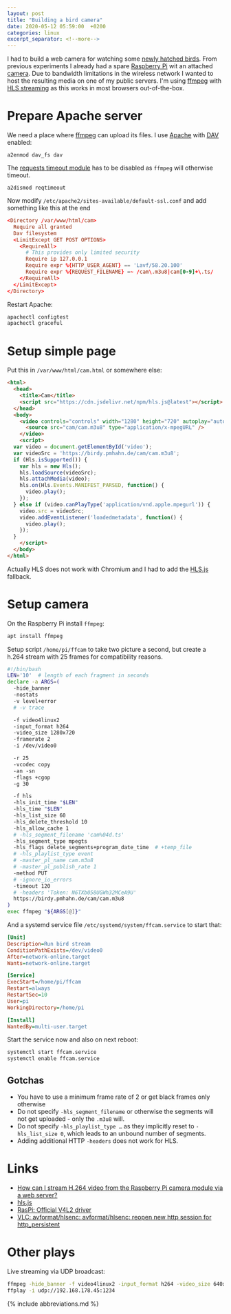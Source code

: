 ```yaml
---
layout: post
title: "Building a bird camera"
date: 2020-05-12 05:59:00  +0200
categories: linux
excerpt_separator: <!--more-->
---
```


I had to build a web camera for watching some [newly hatched birds](https://birdy.pmhahn.de/cam.html).
From previous experiments I already had a spare [Raspberry Pi](https://www.raspberrypi.org/) wit an attached [camera](https://www.raspberrypi.org/documentation/hardware/camera/).
Due to bandwidth limitations in the wireless network I wanted to host the resulting media on one of my public servers.
I'm using [ffmpeg](https://ffmpeg.org/) with [HLS streaming](https://ffmpeg.org/ffmpeg-formats.html#hls-2) as this works in most browsers out-of-the-box.

<!--more-->

# Prepare Apache server

We need a place where [ffmpeg](https://www.ffmpeg.org/) can upload its files.
I use [Apache](http://httpd.apache.org/) with [DAV](http://httpd.apache.org/docs/current/mod/mod_dav_fs.html) enabled:
```
a2enmod dav_fs dav
```

The [requests timeout module](http://httpd.apache.org/docs/current/mod/mod_reqtimeout.html) has to be disabled as `ffmpeg` will otherwise timeout.
```
a2dismod reqtimeout
```

Now modify `/etc/apache2/sites-available/default-ssl.conf` and add something like this at the end
```conf
<Directory /var/www/html/cam>
  Require all granted
  Dav filesystem
  <LimitExcept GET POST OPTIONS>
    <RequireAll>
      # This provides only limited security
      Require ip 127.0.0.1
      Require expr %{HTTP_USER_AGENT} == 'Lavf/58.20.100'
      Require expr %{REQUEST_FILENAME} =~ /cam\.m3u8|cam[0-9]+\.ts/
    </RequireAll>
  </LimitExcept>
</Directory>
```

Restart Apache:
```bash
apachectl configtest
apachectl graceful
```

# Setup simple page

Put this in `/var/www/html/cam.html` or somewhere else:
```html
<html>
  <head>
    <title>Cam</title>
    <script src="https://cdn.jsdelivr.net/npm/hls.js@latest"></script>
  </head>
  <body>
    <video controls="controls" width="1280" height="720" autoplay="autoplay" id="video" >
      <source src="cam/cam.m3u8" type="application/x-mpegURL" />
    </video>
    <script>
  var video = document.getElementById('video');
  var videoSrc = 'https://birdy.pmhahn.de/cam/cam.m3u8';
  if (Hls.isSupported()) {
    var hls = new Hls();
    hls.loadSource(videoSrc);
    hls.attachMedia(video);
    hls.on(Hls.Events.MANIFEST_PARSED, function() {
      video.play();
    });
  } else if (video.canPlayType('application/vnd.apple.mpegurl')) {
    video.src = videoSrc;
    video.addEventListener('loadedmetadata', function() {
      video.play();
    });
  }
    </script>
  </body>
</html>
```
Actually HLS does not work with Chromium and I had to add the [HLS.js](https://github.com/video-dev/hls.js/) fallback.


# Setup camera

On the Raspberry Pi install `ffmpeg`:

```bash
apt install ffmpeg
```

Setup script `/home/pi/ffcam` to take two picture a second, but create a h.264 stream with 25 frames for compatibility reasons.

```bash
#!/bin/bash
LEN='10'  # length of each fragment in seconds
declare -a ARGS=(
  -hide_banner
  -nostats
  -v level+error
  # -v trace

  -f video4linux2
  -input_format h264
  -video_size 1280x720
  -framerate 2
  -i /dev/video0

  -r 25
  -vcodec copy
  -an -sn
  -flags +cgop
  -g 30

  -f hls
  -hls_init_time "$LEN"
  -hls_time "$LEN"
  -hls_list_size 60
  -hls_delete_threshold 10
  -hls_allow_cache 1
  # -hls_segment_filename 'cam%04d.ts'
  -hls_segment_type mpegts
  -hls_flags delete_segments+program_date_time  # +temp_file
  # -hls_playlist_type event
  # -master_pl_name cam.m3u8
  # -master_pl_publish_rate 1
  -method PUT
  # -ignore_io_errors
  -timeout 120
  # -headers 'Token: N6TXb058UGWh32MCeA9U'
  https://birdy.pmhahn.de/cam/cam.m3u8
)
exec ffmpeg "${ARGS[@]}"
```

And a systemd service file `/etc/systemd/system/ffcam.service` to start that:
```ini
[Unit]
Description=Run bird stream
ConditionPathExists=/dev/video0
After=network-online.target
Wants=network-online.target

[Service]
ExecStart=/home/pi/ffcam
Restart=always
RestartSec=10
User=pi
WorkingDirectory=/home/pi

[Install]
WantedBy=multi-user.target
```

Start the service now and also on next reboot:
```bash
systemctl start ffcam.service
systemctl enable ffcam.service
```

## Gotchas
* You have to use a minimum frame rate of 2 or get black frames only otherwise
* Do not specify `-hls_segment_filename` or otherwise the segments will not get uploaded - only the `.m3u8` will.
* Do not specify `-hls_playlist_type …` as they implicitly reset to `-hls_list_size 0`, which leads to an unbound number of segments.
* Adding additional HTTP `-headers` does not work for HLS.

# Links

* [How can I stream H.264 video from the Raspberry Pi camera module via a web server?](https://raspberrypi.stackexchange.com/questions/7446/how-can-i-stream-h-264-video-from-the-raspberry-pi-camera-module-via-a-web-serve)
* [hls.js](https://github.com/video-dev/hls.js/)
* [RasPi: Official V4L2 driver](https://www.raspberrypi.org/forums/viewtopic.php?t=62364)
* [VLC: avformat/hlsenc: avformat/hlsenc: reopen new http session for http_persistent](http://git.videolan.org/?p=ffmpeg.git;a=commitdiff;h=f267a2ac9c740c77cee2f2c5fd2bd9bc048768b1)

# Other plays

Live streaming via UDP broadcast:
```bash
ffmpeg -hide_banner -f video4linux2 -input_format h264 -video_size 640x480 -framerate 2 -i /dev/video0 -vcodec copy -an -sn -f mpegts udp://192.168.178.45:1234
ffplay -i udp://192.168.178.45:1234
```

{% include abbreviations.md %}
